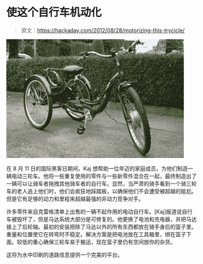 # 使这个自行车机动化

> 原文：<https://hackaday.com/2012/08/28/motorizing-this-trycicle/>

![](img/1eeb9fe7191db36503d94377c841a591.png "building-and-electric-trike")

在 8 月 11 日的国际黑客日期间，Kaj 想帮助一位年迈的家庭成员，为他们制造一辆电动三轮车。他将一些重复使用的零件与一些新零件混合在一起，最终制造出了一辆可以让骑车者拖拽其他骑车者的自行车。显然，当严肃的骑手看到一个骑三轮车的老人追上他们时，他们会疯狂地踩踏板，以确保他们不会遭受被超越的尴尬。但是它有足够的动力和里程来超越最强的非动力竞争对手。

许多零件来自克雷格清单上出售的一辆不起作用的电动自行车。[Kaj]报道说自行车被毁坏了，但是马达系统大部分是可修复的。他更换了电池和充电器，并把马达接上了后轮轴。最初的安装把除了马达以外的所有东西都放在骑手身后的篮子里。重量和位置使它在转弯时不稳定。解决方案是把电池放在工具箱里，绑在篮子下面。较低的重心确保三轮车易于搬运，现在篮子里仍有空间放你的杂货。

这将为水中印刷的道路信息提供一个完美的平台。
